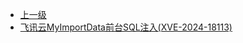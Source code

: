 * [上一级](docs/wy876_poc/)
* [飞讯云MyImportData前台SQL注入(XVE-2024-18113)](docs/wy876_poc/%E9%A3%9E%E8%AE%AF%E4%BA%91/%E9%A3%9E%E8%AE%AF%E4%BA%91MyImportData%E5%89%8D%E5%8F%B0SQL%E6%B3%A8%E5%85%A5%28XVE-2024-18113%29.md)
